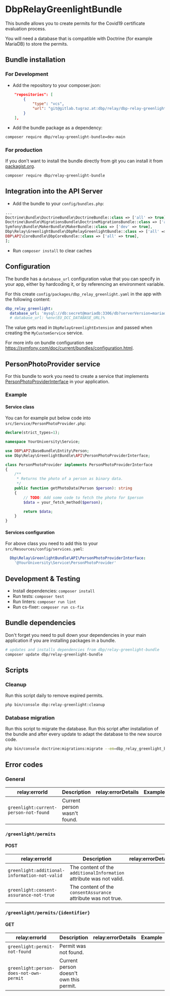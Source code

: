# DbpRelayGreenlightBundle

This bundle allows you to create permits for the Covid19 certificate evaluation process.

You will need a database that is compatible with Doctrine (for example MariaDB) to store the permits.

## Bundle installation

### For Development

* Add the repository to your composer.json:

```json
    "repositories": [
        {
            "type": "vcs",
            "url": "git@gitlab.tugraz.at:dbp/relay/dbp-relay-greenlight-bundle.git"
        }
    ],
```

* Add the bundle package as a dependency:

```bash
composer require dbp/relay-greenlight-bundle=dev-main
```

### For production

If you don't want to install the bundle directly from git you can install it from
[packagist.org](https://packagist.org/packages/dbp/relay-greenlight-bundle).

```bash
composer require dbp/relay-greenlight-bundle
```

## Integration into the API Server

* Add the bundle to your `config/bundles.php`:

```php
...
Doctrine\Bundle\DoctrineBundle\DoctrineBundle::class => ['all' => true],
Doctrine\Bundle\MigrationsBundle\DoctrineMigrationsBundle::class => ['all' => true],
Symfony\Bundle\MakerBundle\MakerBundle::class => ['dev' => true],
Dbp\Relay\GreenlightBundle\DbpRelayGreenlightBundle::class => ['all' => true],
DBP\API\CoreBundle\DbpCoreBundle::class => ['all' => true],
];
```

* Run `composer install` to clear caches

## Configuration

The bundle has a `database_url` configuration value that you can specify in your
app, either by hardcoding it, or by referencing an environment variable.

For this create `config/packages/dbp_relay_greenlight.yaml` in the app with the following
content:

```yaml
dbp_relay_greenlight:
  database_url: 'mysql://db:secret@mariadb:3306/db?serverVersion=mariadb-10.3.30'
  # database_url: %env(EU_DCC_DATABASE_URL)%
```

The value gets read in `DbpRelayGreenlightExtension` and passed when creating the
`MyCustomService` service.

For more info on bundle configuration see <https://symfony.com/doc/current/bundles/configuration.html>.

## PersonPhotoProvider service

For this bundle to work you need to create a service that implements
[PersonPhotoProviderInterface](https://gitlab.tugraz.at/dbp/greenlight/dbp-relay-greenlight-bundle/-/blob/main/src/API/PersonPhotoProviderInterface.php)
in your application.

### Example

#### Service class

You can for example put below code into `src/Service/PersonPhotoProvider.php`:

```php
declare(strict_types=1);

namespace YourUniversity\Service;

use DBP\API\BaseBundle\Entity\Person;
use Dbp\Relay\GreenlightBundle\API\PersonPhotoProviderInterface;

class PersonPhotoProvider implements PersonPhotoProviderInterface
{
    /**
     * Returns the photo of a person as binary data.
     */
    public function getPhotoData(Person $person): string
    {
        // TODO: Add some code to fetch the photo for $person
        $data = your_fetch_method($person);

        return $data;
    }
}
```

#### Services configuration

For above class you need to add this to your `src/Resources/config/services.yaml`:

```yaml
  Dbp\Relay\GreenlightBundle\API\PersonPhotoProviderInterface:
    '@YourUniversity\Service\PersonPhotoProvider'
```

## Development & Testing

* Install dependencies: `composer install`
* Run tests: `composer test`
* Run linters: `composer run lint`
* Run cs-fixer: `composer run cs-fix`

## Bundle dependencies

Don't forget you need to pull down your dependencies in your main application if you are installing packages in a bundle.

```bash
# updates and installs dependencies from dbp/relay-greenlight-bundle
composer update dbp/relay-greenlight-bundle
```

## Scripts

### Cleanup

Run this script daily to remove expired permits.

```bash
php bin/console dbp:relay-greenlight:cleanup
```

### Database migration

Run this script to migrate the database. Run this script after installation of the bundle and
after every update to adapt the database to the new source code.

```bash
php bin/console doctrine:migrations:migrate --em=dbp_relay_greenlight_bundle
```

## Error codes

### General

| relay:errorId                         | Description                  | relay:errorDetails | Example |
| ------------------------------------- | ---------------------------- | ------------------ | ------- |
| `greenlight:current-person-not-found` | Current person wasn't found. |                    |         |

### `/greenlight/permits`

#### POST

| relay:errorId                                 | Description                                                         | relay:errorDetails | Example |
| --------------------------------------------- | ------------------------------------------------------------------- | ------------------ | ------- |
| `greenlight:additional-information-not-valid` | The content of the `additionalInformation` attribute was not valid. |                    |         |
| `greenlight:consent-assurance-not-true`       | The content of the `consentAssurance` attribute was not true.       |                    |         |

### `/greenlight/permits/{identifier}`

#### GET

| relay:errorId                           | Description                             | relay:errorDetails | Example |
| --------------------------------------- | --------------------------------------- | ------------------ | ------- |
| `greenlight:permit-not-found`           | Permit was not found.                   |                    |         |
| `greenlight:person-does-not-own-permit` | Current person doesn't own this permit. |                    |         |
